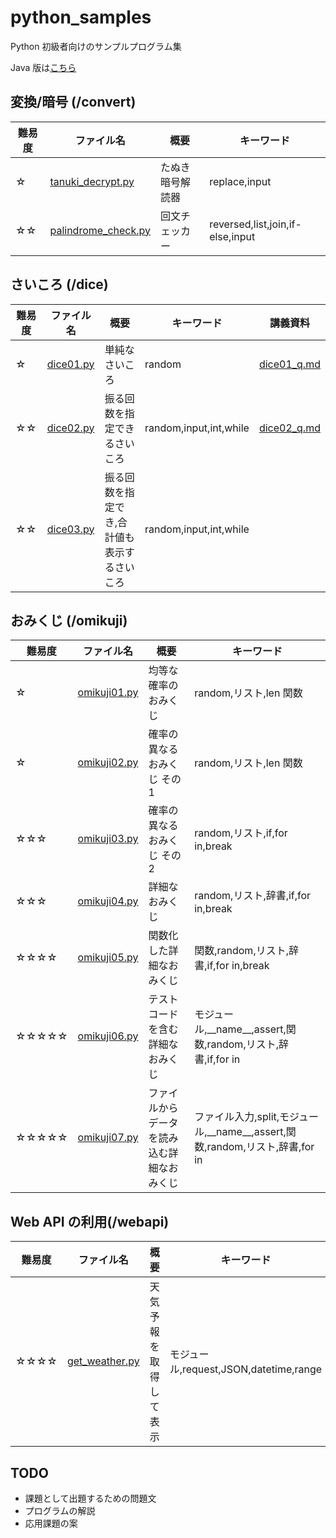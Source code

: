 # python_samples

Python 初級者向けのサンプルプログラム集

Java 版は[こちら](https://github.com/AyumuTakai/java_samples)

## 変換/暗号 (/convert)

| 難易度 | ファイル名                                                                                                         | 概要             | キーワード                       |
| ------ | ------------------------------------------------------------------------------------------------------------------ | ---------------- | -------------------------------- |
| ☆      | [tanuki_decrypt.py](https://github.com/AyumuTakai/python_samples/blob/teaching_aids/convert/tanuki_decrypt.py)     | たぬき暗号解読器 | replace,input                    |
| ☆☆     | [palindrome_check.py](https://github.com/AyumuTakai/python_samples/blob/teaching_aids/convert/palindrome_check.py) | 回文チェッカー   | reversed,list,join,if-else,input |

## さいころ (/dice)

| 難易度 | ファイル名                                                                                  | 概要                                        | キーワード             | 講義資料                                                                                        |
| ------ | ------------------------------------------------------------------------------------------- | ------------------------------------------- | ---------------------- | ----------------------------------------------------------------------------------------------- |
| ☆      | [dice01.py](https://github.com/AyumuTakai/python_samples/blob/teaching_aids/dice/dice01.py) | 単純なさいころ                              | random                 | [dice01_q.md](https://github.com/AyumuTakai/python_samples/blob/teaching_aids/dice/dice01_q.md) |
| ☆☆     | [dice02.py](https://github.com/AyumuTakai/python_samples/blob/teaching_aids/dice/dice02.py) | 振る回数を指定できるさいころ                | random,input,int,while | [dice02_q.md](https://github.com/AyumuTakai/python_samples/blob/teaching_aids/dice/dice02_q.md) |
| ☆☆     | [dice03.py](https://github.com/AyumuTakai/python_samples/blob/teaching_aids/dice/dice03.py) | 振る回数を指定でき,合計値も表示するさいころ | random,input,int,while |                                                                                                 |

## おみくじ (/omikuji)

| 難易度 | ファイル名                                                                                           | 概要                                       | キーワード                                                                       |
| ------ | ---------------------------------------------------------------------------------------------------- | ------------------------------------------ | -------------------------------------------------------------------------------- |
| ☆      | [omikuji01.py](https://github.com/AyumuTakai/python_samples/blob/teaching_aids/omikuji/omikuji01.py) | 均等な確率のおみくじ                       | random,リスト,len 関数                                                           |
| ☆      | [omikuji02.py](https://github.com/AyumuTakai/python_samples/blob/teaching_aids/omikuji/omikuji02.py) | 確率の異なるおみくじ その 1                | random,リスト,len 関数                                                           |
| ☆☆☆    | [omikuji03.py](https://github.com/AyumuTakai/python_samples/blob/teaching_aids/omikuji/omikuji03.py) | 確率の異なるおみくじ その 2                | random,リスト,if,for in,break                                                    |
| ☆☆☆    | [omikuji04.py](https://github.com/AyumuTakai/python_samples/blob/teaching_aids/omikuji/omikuji04.py) | 詳細なおみくじ                             | random,リスト,辞書,if,for in,break                                               |
| ☆☆☆☆   | [omikuji05.py](https://github.com/AyumuTakai/python_samples/blob/teaching_aids/omikuji/omikuji05.py) | 関数化した詳細なおみくじ                   | 関数,random,リスト,辞書,if,for in,break                                          |
| ☆☆☆☆☆  | [omikuji06.py](https://github.com/AyumuTakai/python_samples/blob/teaching_aids/omikuji/omikuji06.py) | テストコードを含む詳細なおみくじ           | モジュール,\_\_name\_\_,assert,関数,random,リスト,辞書,if,for in                 |
| ☆☆☆☆☆  | [omikuji07.py](https://github.com/AyumuTakai/python_samples/blob/teaching_aids/omikuji/omikuji07.py) | ファイルからデータを読み込む詳細なおみくじ | ファイル入力,split,モジュール,\_\_name\_\_,assert,関数,random,リスト,辞書,for in |

## Web API の利用(/webapi)

| 難易度 | ファイル名                                                                                              | 概要                   | キーワード                             |
| ------ | ------------------------------------------------------------------------------------------------------- | ---------------------- | -------------------------------------- |
| ☆☆☆☆   | [get_weather.py](https://github.com/AyumuTakai/python_samples/blob/teaching_aids/webapi/get_weather.py) | 天気予報を取得して表示 | モジュール,request,JSON,datetime,range |

## TODO

- 課題として出題するための問題文
- プログラムの解説
- 応用課題の案
